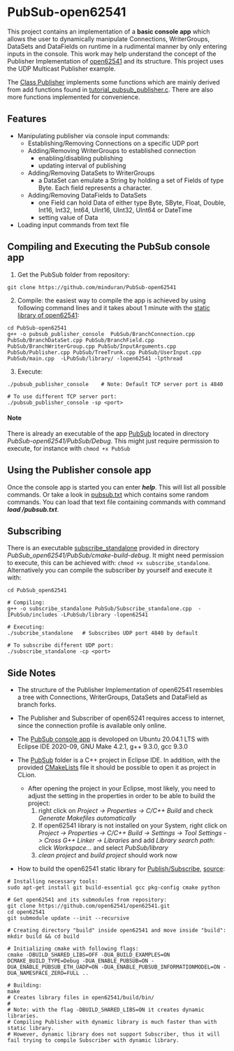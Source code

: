 # PubSub-open62541
This project contains an implementation of a **basic console app** which allows the user to dynamically manipulate Connections, WriterGroups, DataSets and DataFields on runtime in a rudimental manner by only entering inputs in the console. This work may help understand the concept of the Publisher Implementation of [open62541](https://github.com/open62541/open62541) and its structure. This project uses the UDP Multicast Publisher example.

The [Class Publisher](https://github.com/minduran/PubSub-open62541/blob/main/PubSub/Publisher.h) implements some functions which are mainly derived from add functions found in [tutorial_pubsub_publisher.c](https://github.com/open62541/open62541/blob/master/examples/pubsub/tutorial_pubsub_publish.c). There are also more functions implemented for convenience.


## Features
  - Manipulating publisher via console input commands:
    - Establishing/Removing Connections on a specific UDP port 
    - Adding/Removing WriterGroups to established connection
      - enabling/disabling publishing
      - updating interval of publishing
    - Adding/Removing DataSets to WriterGroups
      - a DataSet can emulate a String by holding a set of Fields of type Byte. Each field represents a character.
    - Adding/Removing DataFields to DataSets
      - one Field can hold Data of either type Byte, SByte, Float, Double, Int16, Int32, Int64, UInt16, UInt32, UInt64 or DateTime
      - setting value of Data
  - Loading input commands from text file
  
  
## Compiling and Executing the PubSub console app
1. Get the PubSub folder from repository:
```shell
git clone https://github.com/minduran/PubSub-open62541
```
2. Compile: the easiest way to compile the app is achieved by using following command lines and it takes about 1 minute with the [static library of open62541](https://github.com/minduran/PubSub-open62541/blob/main/PubSub/library/libopen62541.a):
```shell
cd PubSub-open62541
g++ -o pubsub_publisher_console  PubSub/BranchConnection.cpp PubSub/BranchDataSet.cpp PubSub/BranchField.cpp PubSub/BranchWriterGroup.cpp PubSub/InputArguments.cpp PubSub/Publisher.cpp PubSub/TreeTrunk.cpp PubSub/UserInput.cpp PubSub/main.cpp  -LPubSub/library/ -lopen62541 -lpthread
```
3. Execute:
```shell
./pubsub_publisher_console    # Note: Default TCP server port is 4840

# To use different TCP server port:
./pubsub_publisher_console -sp <port>
```

#### Note
There is already an executable of the app [PubSub](https://github.com/minduran/PubSub-open62541/tree/main/PubSub/Debug) located in directory *PubSub-open62541/PubSub/Debug*. This might just require permission to execute, for instance with `chmod +x PubSub`


## Using the Publisher console app
Once the console app is started you can enter ***help***. This will list all possible commands. Or take a look in [pubsub.txt](https://github.com/minduran/PubSub-open62541/blob/main/PubSub/Debug/pubsub.txt) which contains some random commands. You can load that text file containing commands with command ***load <file location>/pubsub.txt***.


## Subscribing
There is an executable [subscribe_standalone](https://github.com/minduran/PubSub-open62541/blob/main/PubSub/cmake-build-debug/subscribe_standalone) provided in directory *PubSub_open62541/PubSub/cmake-build-debug*. It might need permission to execute, this can be achieved with: `chmod +x subscribe_standalone`. Alternatively you can compile the subscriber by yourself and execute it with: 
```shell
cd PubSub_open62541

# Compiling:
g++ -o subscribe_standalone PubSub/Subscribe_standalone.cpp  -IPubSub/includes -LPubSub/library -lopen62541

# Executing:
./subcribe_standalone   # Subscribes UDP port 4840 by default

# To subscribe different UDP port:
./subscribe_standalone -cp <port>
```


## Side Notes
- The structure of the Publisher Implementation of open62541 resembles a tree with Connections, WriterGroups, DataSets and DataField as branch forks.

- The Publisher and Subscriber of open65241 requires access to internet, since the connection profile is available only online.

- The [PubSub console app](https://github.com/minduran/PubSub-open62541/tree/main/PubSub/Debug/PubSub) is devoloped on Ubuntu 20.04.1 LTS with Eclipse IDE 2020-09, GNU Make 4.2.1, g++ 9.3.0, gcc 9.3.0

- The [PubSub](https://github.com/minduran/PubSub-open62541/tree/main/PubSub) folder is a C++ project in Eclipse IDE. In addition, with the provided [CMakeLists](https://github.com/minduran/PubSub-open62541/tree/main/PubSub/CMakeLists.txt) file it should be possible to open it as project in CLion.
  - After opening the project in your Eclipse, most likely, you need to adjust the setting in the properties in order to be able to build the project:
      1.  right click on *Project -> Properties -> C/C++ Build* and check *Generate Makefiles automatically*
      2.  If open62541 library is not installed on your System, right click on *Project -> Properties -> C/C++ Build -> Settings -> Tool Settings -> Cross G++ Linker -> Libraries* and add *Library search path*: click *Workspace...* and select *PubSub/library*
      3.  *clean project* and *build project* should work now

- How to build the open62541 static library for [Publish/Subscribe](https://open62541.org/doc/current/pubsub.html#pubsub), [source](https://open62541.org/doc/current/building.html):
```shell
# Installing necessary tools:
sudo apt-get install git build-essential gcc pkg-config cmake python

# Get open62541 and its submodules from repository:
git clone https://github.com/open62541/open62541.git
cd open62541
git submodule update --init --recursive

# Creating directory "build" inside open62541 and move inside "build":
mkdir build && cd build

# Initializing cmake with following flags:
cmake -DBUILD_SHARED_LIBS=OFF -DUA_BUILD_EXAMPLES=ON DCMAKE_BUILD_TYPE=Debug -DUA_ENABLE_PUBSUB=ON -DUA_ENABLE_PUBSUB_ETH_UADP=ON -DUA_ENABLE_PUBSUB_INFORMATIONMODEL=ON -DUA_NAMESPACE_ZERO=FULL ..

# Building:
make
# Creates library files in open62541/build/bin/
#
# Note: with the flag -DBUILD_SHARED_LIBS=ON it creates dynamic libraries.
# Compiling Publisher with dynamic library is much faster than with static library.
# However, dynamic library does not support Subscriber, thus it will fail trying to compile Subscriber with dynamic library.
```
